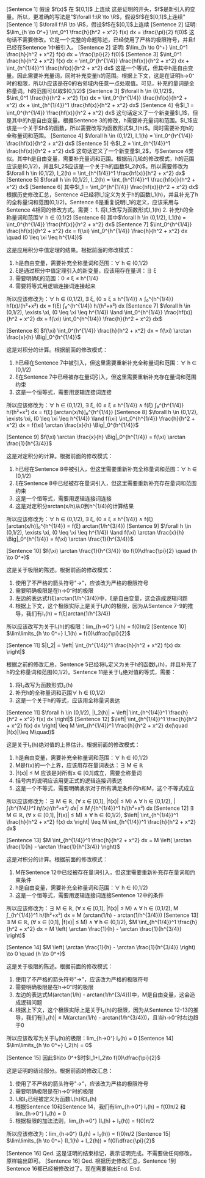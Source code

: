 
<thinking>
[Sentence 1] 假设 $f(x)$ 在 $[0,1]$ 上连续
这是证明的开头，$f$是新引入的变量。所以，更准确的写法是"$\forall f:\R \to \R$，假设$f$在$[0,1]$上连续"
</thinking>
<result>
[Sentence 1] $\forall f:\R \to \R$，假设$f$在$[0,1]$上连续
</result>

<thinking>
[Sentence 2] 证明: $\lim_{h \to 0^+} \int_0^1 \frac{h}{h^2 + x^2} f(x) dx = \frac{\pi}{2} f(0)$
这句话不需要修改。它是一个完整的命题陈述，已经使用了严格的极限符号，并且f已经在Sentence 1中被引入。
</thinking>
<result>
[Sentence 2] 证明: $\lim_{h \to 0^+} \int_0^1 \frac{h}{h^2 + x^2} f(x) dx = \frac{\pi}{2} f(0)$
</result>

<thinking>
[Sentence 3] $\int_0^1 \frac{h}{h^2 + x^2} f(x) dx = \int_0^{h^{1/4}} \frac{hf(x)}{h^2 + x^2} dx + \int_{h^{1/4}}^1 \frac{hf(x)}{h^2 + x^2} dx$
这是一个等式，但其中h是自由变量。因此需要补充量词，同时补充变量h的范围。根据上下文，这是在证明h→0⁺时的极限，所以h应该是在0的右邻域内任意一点处取值。可见，补充的量词是全称量词。h的范围可以取$(0,1/2)$
</thinking>
<result>
[Sentence 3] $\forall h \in (0,1/2)$，$\int_0^1 \frac{h}{h^2 + x^2} f(x) dx = \int_0^{h^{1/4}} \frac{hf(x)}{h^2 + x^2} dx + \int_{h^{1/4}}^1 \frac{hf(x)}{h^2 + x^2} dx$
</result>

<thinking>
[Sentence 4] 令$I_1 = \int_0^{h^{1/4}} \frac{hf(x)}{h^2 + x^2} dx$
这句话定义了一个新变量$I_1$，但是其中的h是自由变量。根据Sentence 3的修改，h需要补充量词和范围。$I_1$应该是一个关于$h$的函数，所以需要改写为函数形式$I_1(h)$。同时需要补充h的全称量词和范围。
</thinking>
<result>
[Sentence 4] $\forall h \in (0,1/2), I_1(h) = \int_0^{h^{1/4}} \frac{hf(x)}{h^2 + x^2} dx$
</result>

<thinking>
[Sentence 5] 令$I_2 = \int_{h^{1/4}}^1 \frac{hf(x)}{h^2 + x^2} dx$
这句话定义了一个新变量$I_2$，与Sentence 4类似。其中h是自由变量，需要补充量词和范围。根据前几轮的修改模式，h的范围应该是(0,1/2)，并且$I_2$应该是一个关于h的函数$I_2(h)$。所以需要修改为$\forall h \in (0,1/2), I_2(h) = \int_{h^{1/4}}^1 \frac{hf(x)}{h^2 + x^2} dx$
</thinking>
<result>
[Sentence 5] $\forall h \in (0,1/2), I_2(h) = \int_{h^{1/4}}^1 \frac{hf(x)}{h^2 + x^2} dx$
</result>

<thinking>
[Sentence 6] 其中$I_1 = \int_0^{h^{1/4}} \frac{hf(x)}{h^2 + x^2} dx$
根据历史修改汇总，Sentence 4已经将I_1定义为关于h的函数I_1(h)，并且补充了h的全称量词和范围(0,1/2)。Sentence 6是重复说明I_1的定义，应该采用与Sentence 4相同的修改方式。需要：
1. 将I_1改写为函数形式I_1(h)
2. 补充h的全称量词和范围∀ h ∈ (0,1/2)
</thinking>
<result>
[Sentence 6] 其中$\forall h \in (0,1/2), I_1(h) = \int_0^{h^{1/4}} \frac{hf(x)}{h^2 + x^2} dx$
</result>

<thinking>
[Sentence 7] $\int_0^{h^{1/4}} \frac{hf(x)}{h^2 + x^2} dx = f(\xi) \int_0^{h^{1/4}} \frac{h}{h^2 + x^2} dx \quad (0 \leq \xi \leq h^{1/4})$

这是应用积分中值定理的结果。根据前面的修改模式：
1. h是自由变量，需要补充全称量词和范围：∀ h ∈ (0,1/2)
2. ξ是通过积分中值定理引入的新变量，应该用存在量词：∃ ξ
3. 需要明确ξ的范围：0 ≤ ξ ≤ h^{1/4}
4. 需要将等式用逻辑连接词连接起来

所以应该修改为：∀ h ∈ (0,1/2), ∃ ξ, (0 ≤ ξ ≤ h^{1/4}) ∧ ∫₀^{h^{1/4}} hf(x)/(h²+x²) dx = f(ξ) ∫₀^{h^{1/4}} h/(h²+x²) dx
</thinking>
<result>
[Sentence 7] $\forall h \in (0,1/2), \exists \xi, (0 \leq \xi \leq h^{1/4}) \land \int_0^{h^{1/4}} \frac{hf(x)}{h^2 + x^2} dx = f(\xi) \int_0^{h^{1/4}} \frac{h}{h^2 + x^2} dx$
</result>

<thinking>
[Sentence 8] $f(\xi) \int_0^{h^{1/4}} \frac{h}{h^2 + x^2} dx = f(\xi) \arctan \frac{x}{h} \Big|_0^{h^{1/4}}$

这是对积分的计算。根据前面的修改模式：
1. h已经在Sentence 7中被引入，但这里需要重新补充全称量词和范围：∀ h ∈ (0,1/2)
2. ξ在Sentence 7中已经被存在量词引入，但这里需要重新补充存在量词和范围约束
3. 这是一个恒等式，需要用逻辑连接词连接

所以应该修改为：∀ h ∈ (0,1/2), ∃ ξ, (0 ≤ ξ ≤ h^{1/4}) ∧ f(ξ) ∫₀^{h^{1/4}} h/(h²+x²) dx = f(ξ) [arctan(x/h)]₀^{h^{1/4}}
</thinking>
<result>
[Sentence 8] $\forall h \in (0,1/2), \exists \xi, (0 \leq \xi \leq h^{1/4}) \land f(\xi) \int_0^{h^{1/4}} \frac{h}{h^2 + x^2} dx = f(\xi) \arctan \frac{x}{h} \Big|_0^{h^{1/4}}$
</result>

<thinking>
[Sentence 9] $f(\xi) \arctan \frac{x}{h} \Big|_0^{h^{1/4}} = f(\xi) \arctan \frac{1}{h^{3/4}}$

这是对定积分的计算。根据前面的修改模式：
1. h已经在Sentence 8中被引入，但这里需要重新补充全称量词和范围：∀ h ∈ (0,1/2)
2. ξ在Sentence 8中已经被存在量词引入，但这里需要重新补充存在量词和范围约束
3. 这是一个恒等式，需要用逻辑连接词连接
4. 这是对定积分arctan(x/h)从0到h^{1/4}的计算结果

所以应该修改为：∀ h ∈ (0,1/2), ∃ ξ, (0 ≤ ξ ≤ h^{1/4}) ∧ f(ξ) [arctan(x/h)]₀^{h^{1/4}} = f(ξ) arctan(1/h^{3/4})
</thinking>
<result>
[Sentence 9] $\forall h \in (0,1/2), \exists \xi, (0 \leq \xi \leq h^{1/4}) \land f(\xi) \arctan \frac{x}{h} \Big|_0^{h^{1/4}} = f(\xi) \arctan \frac{1}{h^{3/4}}$
</result>

<thinking>
[Sentence 10] $f(\xi) \arctan \frac{1}{h^{3/4}} \to f(0)\dfrac{\pi}{2} \quad (h \to 0^+)$

这是关于极限的陈述。根据前面的修改模式：
1. 使用了不严格的箭头符号"→"，应该改为严格的极限符号
2. 需要明确极限是在h→0⁺时的极限
3. 左边的表达式f(ξ)arctan(1/h^{3/4})中，ξ是自由变量，这会造成逻辑问题
4. 根据上下文，这个极限实际上是关于I₁(h)的极限，因为从Sentence 7-9的推导，我们有I₁(h) = f(ξ)arctan(1/h^{3/4})

所以应该改写为关于I₁(h)的极限：lim_{h→0⁺} I₁(h) = f(0)π/2
</thinking>
<result>
[Sentence 10] $\lim\limits_{h \to 0^+} I_1(h) = f(0)\dfrac{\pi}{2}$
</result>

<thinking>
[Sentence 11] $|I_2| = \left| \int_{h^{1/4}}^1 \frac{h}{h^2 + x^2} f(x) dx \right|$

根据之前的修改汇总，Sentence 5已经将I₂定义为关于h的函数I₂(h)，并且补充了h的全称量词和范围(0,1/2)。Sentence 11是关于I₂绝对值的等式，需要：
1. 将I₂改写为函数形式I₂(h)
2. 补充h的全称量词和范围∀ h ∈ (0,1/2)
3. 这是一个关于h的等式，应该用全称量词表达
</thinking>
<result>
[Sentence 11] $\forall h \in (0,1/2), |I_2(h)| = \left| \int_{h^{1/4}}^1 \frac{h}{h^2 + x^2} f(x) dx \right|$
</result>

<thinking>
[Sentence 12] $\left| \int_{h^{1/4}}^1 \frac{h}{h^2 + x^2} f(x) dx \right| \leq M \int_{h^{1/4}}^1 \frac{h}{h^2 + x^2} dx(\quad |f(x)|\leq M\quad)$

这是关于I₂(h)绝对值的上界估计。根据前面的修改模式：
1. h是自由变量，需要补充全称量词和范围：∀ h ∈ (0,1/2)
2. M是f(x)的一个上界，应该用存在量词表达：∃ M ∈ ℝ
3. |f(x)| ≤ M 应该是对所有x ∈ [0,1]成立，需要全称量词
4. 括号内的说明应该用更正式的逻辑连接词表达
5. 这是一个不等式，需要明确表示对于所有满足条件的h和M，这个不等式成立

所以应该修改为：∃ M ∈ ℝ, (∀ x ∈ [0,1], |f(x)| ≤ M) ∧ ∀ h ∈ (0,1/2), |∫_{h^{1/4}}^1 hf(x)/(h²+x²) dx| ≤ M ∫_{h^{1/4}}^1 h/(h²+x²) dx
</thinking>
<result>
[Sentence 12] ∃ M ∈ ℝ, (∀ x ∈ [0,1], |f(x)| ≤ M) ∧ ∀ h ∈ (0,1/2), $\left| \int_{h^{1/4}}^1 \frac{h}{h^2 + x^2} f(x) dx \right| \leq M \int_{h^{1/4}}^1 \frac{h}{h^2 + x^2} dx$
</result>

<thinking>
[Sentence 13] $M \int_{h^{1/4}}^1 \frac{h}{h^2 + x^2} dx = M \left( \arctan \frac{1}{h} - \arctan \frac{1}{h^{3/4}} \right)$

这是对积分的计算。根据前面的修改模式：
1. M在Sentence 12中已经被存在量词引入，但这里需要重新补充存在量词和约束条件
2. h是自由变量，需要补充全称量词和范围：∀ h ∈ (0,1/2)
3. 这是一个恒等式，需要用逻辑连接词连接Sentence 12中的条件

所以应该修改为：∃ M ∈ ℝ, (∀ x ∈ [0,1], |f(x)| ≤ M) ∧ ∀ h ∈ (0,1/2), M ∫_{h^{1/4}}^1 h/(h²+x²) dx = M (arctan(1/h) - arctan(1/h^{3/4}))
</thinking>
<result>
[Sentence 13] ∃ M ∈ ℝ, (∀ x ∈ [0,1], |f(x)| ≤ M) ∧ ∀ h ∈ (0,1/2), $M \int_{h^{1/4}}^1 \frac{h}{h^2 + x^2} dx = M \left( \arctan \frac{1}{h} - \arctan \frac{1}{h^{3/4}} \right)$
</result>

<thinking>
[Sentence 14] $M \left( \arctan \frac{1}{h} - \arctan \frac{1}{h^{3/4}} \right) \to 0 \quad (h \to 0^+)$

这是关于极限的陈述。根据前面的修改模式：
1. 使用了不严格的箭头符号"→"，应该改为严格的极限符号
2. 需要明确极限是在h→0⁺时的极限
3. 左边的表达式M(arctan(1/h) - arctan(1/h^{3/4}))中，M是自由变量，这会造成逻辑问题
4. 根据上下文，这个极限实际上是关于I₂(h)的极限，因为从Sentence 12-13的推导，我们有|I₂(h)| ≤ M(arctan(1/h) - arctan(1/h^{3/4}))，且当h→0⁺时右边趋于0

所以应该改写为关于I₂(h)的极限：lim_{h→0⁺} I₂(h) = 0
</thinking>
<result>
[Sentence 14] $\lim\limits_{h \to 0^+} I_2(h) = 0$
</result>

<thinking>
[Sentence 15] 因此$h\to 0^+$时$I_1+I_2\to f(0)\dfrac{\pi}{2}$

这是证明的结论部分。根据前面的修改汇总：
1. 使用了不严格的箭头符号"→"，应该改为严格的极限符号
2. 需要明确极限是在h→0⁺时的极限
3. I₁和I₂已经被定义为函数I₁(h)和I₂(h)
4. 根据Sentence 10和Sentence 14，我们有lim_{h→0⁺} I₁(h) = f(0)π/2 和 lim_{h→0⁺} I₂(h) = 0
5. 根据极限的加法法则，lim_{h→0⁺} (I₁(h) + I₂(h)) = f(0)π/2

所以应该修改为：lim_{h→0⁺} (I₁(h) + I₂(h)) = f(0)π/2
</thinking>
<result>
[Sentence 15] $\lim\limits_{h \to 0^+} (I_1(h) + I_2(h)) = f(0)\dfrac{\pi}{2}$
</result>

<thinking>
[Sentence 16] Qed.
这是证明的结束标记，表示证明完成。不需要做任何修改，原样输出即可。
</thinking>
<result>
[Sentence 16] Qed.
</result>

<thinking>
根据历史修改汇总，Sentence 1到Sentence 16都已经被修改过了。现在需要输出End.
</thinking>
<result>
End.
</result>
